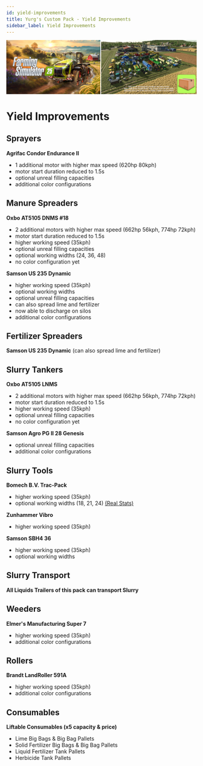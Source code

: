 ```yaml
---
id: yield-improvements
title: Yurg's Custom Pack - Yield Improvements
sidebar_label: Yield Improvements
---
```

[![](modHeader.png)](modScreen.png)
# Yield Improvements

## Sprayers

**Agrifac Condor Endurance II**
- 1 additional motor with higher max speed (620hp 80kph)
- motor start duration reduced to 1.5s
- optional unreal filling capacities
- additional color configurations

## Manure Spreaders

**Oxbo AT5105 DNMS #18**
- 2 additional motors with higher max speed (662hp 56kph, 774hp 72kph)
- motor start duration reduced to 1.5s
- higher working speed (35kph)
- optional unreal filling capacities
- optional working widths (24, 36, 48)
- no color configuration yet

**Samson US 235 Dynamic**
- higher working speed (35kph)
- optional working widths
- optional unreal filling capacities
- can also spread lime and fertilizer
- now able to discharge on silos
- additional color configurations

## Fertilizer Spreaders

**Samson US 235 Dynamic** (can also spread lime and fertilizer)

## Slurry Tankers

**Oxbo AT5105 LNMS**
- 2 additional motors with higher max speed (662hp 56kph, 774hp 72kph)
- motor start duration reduced to 1.5s
- higher working speed (35kph)
- optional unreal filling capacities
- no color configuration yet

**Samson Agro PG II 28 Genesis**
- optional unreal filling capacities
- additional color configurations

## Slurry Tools

**Bomech B.V. Trac-Pack**
- higher working speed (35kph)
- optional working widths (18, 21, 24) [(Real Stats)](https://www.bomech.nl/producten/trac-pack/)

**Zunhammer Vibro**
- higher working speed (35kph)

**Samson SBH4 36**
- higher working speed (35kph)
- optional working widths

## Slurry Transport

**All Liquids Trailers of this pack can transport Slurry**

## Weeders

**Elmer's Manufacturing Super 7**
- higher working speed (35kph)
- additional color configurations

## Rollers

**Brandt LandRoller 591A**
- higher working speed (35kph)
- additional color configurations

## Consumables

**Liftable Consumables (x5 capacity & price)**
- Lime Big Bags & Big Bag Pallets
- Solid Fertilizer Big Bags & Big Bag Pallets
- Liquid Fertilizer Tank Pallets
- Herbicide Tank Pallets
